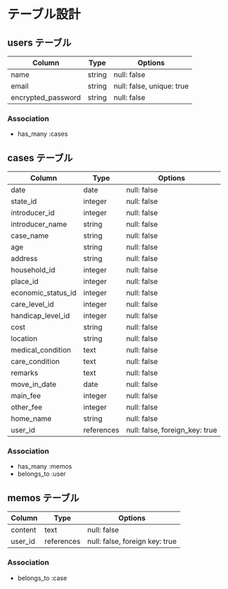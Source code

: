 
# テーブル設計

## users テーブル

| Column             | Type    | Options                   |
| ------------------ | ------- | ------------------------- |
| name               | string  | null: false               |
| email              | string  | null: false, unique: true |
| encrypted_password | string  | null: false               |

### Association

- has_many :cases


## cases テーブル

| Column             | Type       | Options                        |
| ------------------ | ---------- | ------------------------------ |
| date               | date       | null: false                    |
| state_id           | integer    | null: false                    |
| introducer_id      | integer    | null: false                    |
| introducer_name    | string     | null: false                    |
| case_name          | string     | null: false                    |
| age                | string     | null: false                    |
| address            | string     | null: false                    |
| household_id       | integer    | null: false                    |
| place_id           | integer    | null: false                    |
| economic_status_id | integer    | null: false                    |
| care_level_id      | integer    | null: false                    |
| handicap_level_id  | integer    | null: false                    |
| cost               | string     | null: false                    |
| location           | string     | null: false                    |
| medical_condition  | text       | null: false                    |
| care_condition     | text       | null: false                    |
| remarks            | text       | null: false                    |
| move_in_date       | date       | null: false                    |
| main_fee           | integer    | null: false                    |
| other_fee          | integer    | null: false                    |
| home_name          | string     | null: false                    |
| user_id            | references | null: false, foreign_key: true |

### Association

- has_many :memos
- belongs_to :user


## memos テーブル

| Column      | Type       | Options                        |
| ----------- | ---------- | ------------------------------ |
| content     | text       | null: false                    |
| user_id     | references | null: false, foreign key: true |

### Association

- belongs_to :case